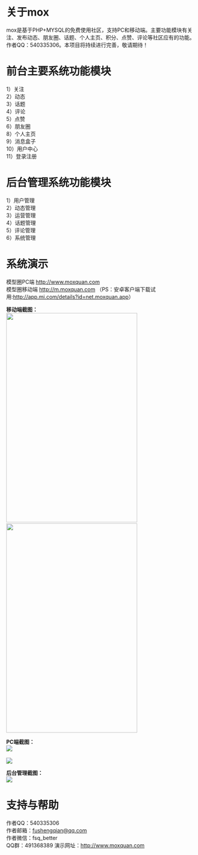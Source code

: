 # 关于mox
mox是基于PHP+MYSQL的免费使用社区，支持PC和移动端。主要功能模块有关注、发布动态、朋友圈、话题、个人主页、积分、点赞、评论等社区应有的功能。作者QQ：540335306。本项目将持续进行完善，敬请期待！

# 前台主要系统功能模块
1）关注</br>
2）动态</br>
3）话题</br>
4）评论</br>
5）点赞</br>
6）朋友圈</br>
8）个人主页</br>
9）消息盒子</br>
10）用户中心</br>
11）登录注册</br>

# 后台管理系统功能模块
1）用户管理</br>
2）动态管理</br>
3）运营管理</br>
4）话题管理</br>
5）评论管理</br>
6）系统管理</br>

# 系统演示
模型圈PC端 http://www.moxquan.com </br>
模型圈移动端 http://m.moxquan.com （PS：安卓客户端下载试用:<a target="_blank" href="http://app.mi.com/details?id=net.moxquan.app">http://app.mi.com/details?id=net.moxquan.app</a>）

<strong>移动端截图：</strong></br>
<img width="350" height="560" src="https://raw.githubusercontent.com/fushengqian/mox/master/doc/screenshots/mobile_2.jpg"/>
&nbsp;
&nbsp;
&nbsp;
&nbsp;
&nbsp;
&nbsp;
&nbsp;
<img width="350" height="560" src="https://raw.githubusercontent.com/fushengqian/mox/master/doc/screenshots/mobile_1.jpg"/>

<strong>PC端截图：</strong></br>
<img src="https://raw.githubusercontent.com/fushengqian/mox/master/doc/screenshots/pc_2.png"/></br></br>
<img src="https://raw.githubusercontent.com/fushengqian/mox/master/doc/screenshots/pc_3.png"/>

<strong>后台管理截图：</strong></br>
<img src="https://raw.githubusercontent.com/fushengqian/mox/master/doc/screenshots/admin_2.png"/>

# 支持与帮助
作者QQ：540335306</br>
作者邮箱：fushengqian@qq.com</br>
作者微信：fsq_better</br>
QQ群：491368389
演示网址：http://www.moxquan.com

